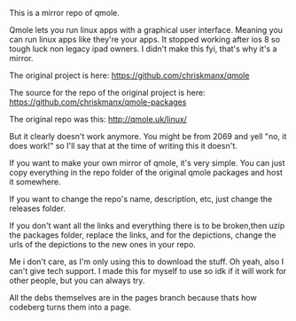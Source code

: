 This is a mirror repo of qmole.

Qmole lets you run linux apps with a graphical user interface. Meaning you can run linux apps like they're your apps.
It stopped working after ios 8 so tough luck non legacy ipad owners. I didn't make this fyi, that's why it's a mirror. 

The original project is here: 
https://github.com/chriskmanx/qmole 

The source for the repo of the original project is here:
https://github.com/chriskmanx/qmole-packages

The original repo was this:
http://qmole.uk/linux/

But it clearly doesn't work anymore. You might be from 2069 and yell "no, it does work!" so I'll say that at the time of writing this it doesn't.

If you want to make your own mirror of qmole, it's very simple. You can just copy everything in the repo folder of the original qmole packages and host it somewhere.

If you want to change the repo's name, description, etc, just change the releases folder.

If you don't want all the links and everything there is to be broken,then uzip the packages folder, replace the links, and for the depictions, change the urls of the depictions to the new ones in your repo.

Me i don't care, as I'm only using this to download the stuff. Oh yeah, also I can't give tech support. I made this for myself to use so idk if it will work for other people, but you can always try.

All the debs themselves are in the pages branch because thats how codeberg turns them into a page.